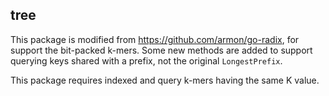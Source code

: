 ## tree

This package is modified from https://github.com/armon/go-radix, for support the bit-packed k-mers.
Some new methods are added to support querying keys shared with a prefix, not the original `LongestPrefix`.

This package requires indexed and query k-mers having the same K value.
